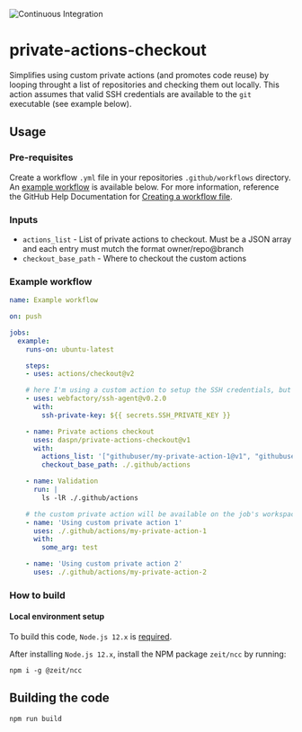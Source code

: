 ![Continuous Integration](https://github.com/daspn/private-actions-checkout/workflows/Continuous%20Integration/badge.svg)

# private-actions-checkout

Simplifies using custom private actions (and promotes code reuse) by looping throught a list of repositories and checking them out locally. 
This action assumes that valid SSH credentials are available to the `git` executable (see example below).

## Usage

### Pre-requisites
Create a workflow `.yml` file in your repositories `.github/workflows` directory. An [example workflow](#example-workflow) is available below. For more information, reference the GitHub Help Documentation for [Creating a workflow file](https://help.github.com/en/articles/configuring-a-workflow#creating-a-workflow-file).

### Inputs

* `actions_list` - List of private actions to checkout. Must be a JSON array and each entry must mutch the format owner/repo@branch
* `checkout_base_path` - Where to checkout the custom actions

### Example workflow

```yaml
name: Example workflow

on: push

jobs:
  example:
    runs-on: ubuntu-latest

    steps:
    - uses: actions/checkout@v2

    # here I'm using a custom action to setup the SSH credentials, but you can choose any other approach
    - uses: webfactory/ssh-agent@v0.2.0
      with:
        ssh-private-key: ${{ secrets.SSH_PRIVATE_KEY }}

    - name: Private actions checkout
      uses: daspn/private-actions-checkout@v1
      with:
        actions_list: '["githubuser/my-private-action-1@v1", "githubuser/my-private-action-2@v1"]'
        checkout_base_path: ./.github/actions

    - name: Validation
      run: |
        ls -lR ./.github/actions

    # the custom private action will be available on the job's workspace
    - name: 'Using custom private action 1'
      uses: ./.github/actions/my-private-action-1
      with:
        some_arg: test

    - name: 'Using custom private action 2'
      uses: ./.github/actions/my-private-action-2
```

### How to build

#### Local environment setup

To build this code, `Node.js 12.x` is [required](https://nodejs.org/en/download/current/).

After installing `Node.js 12.x`, install the NPM package `zeit/ncc` by running:

```console
npm i -g @zeit/ncc
```

## Building the code

```console
npm run build
```

